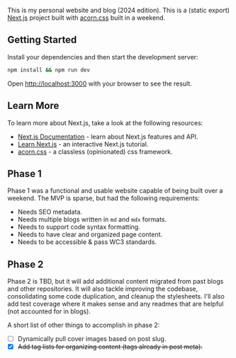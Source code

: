 This is my personal website and blog (2024 edition). This is a (static export) [Next.js](https://nextjs.org/)
project built with [acorn.css](https://github.com/jomurgel/acorn.css) built in a weekend.

## Getting Started
Install your dependencies and then start the development server:

```bash
npm install && npm run dev
```

Open [http://localhost:3000](http://localhost:3000) with your browser to see the result.

## Learn More

To learn more about Next.js, take a look at the following resources:
- [Next.js Documentation](https://nextjs.org/docs) - learn about Next.js features and API.
- [Learn Next.js](https://nextjs.org/learn) - an interactive Next.js tutorial.
- [acorn.css](https://jomurgel.github.io/acorn.css/) - a classless (opinionated) css framework.

## Phase 1
Phase 1 was a functional and usable website capable of being built over a weekend. The MVP is sparse,
but had the following requirements:
- Needs SEO metadata.
- Needs multiple blogs written in `md` and `mdx` formats.
- Needs to support code syntax formatting.
- Needs to have clear and organized page content.
- Needs to be accessible & pass WC3 standards.

## Phase 2
Phase 2 is TBD, but it will add additional content migrated from past blogs and other repositories.
It will also tackle improving the codebase, consolidating some code duplication, and cleanup the
stylesheets. I'll also add test coverage where it makes sense and any readmes that are helpful
(not accounted for in blogs).

A short list of other things to accomplish in phase 2:
- [ ] Dynamically pull cover images based on post slug.
- [x] ~~Add tag lists for organizing content (tags already in post meta).~~
